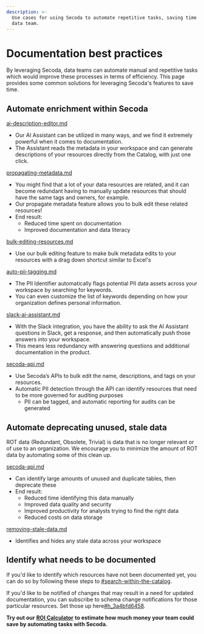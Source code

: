 ```yaml
---
description: >-
  Use cases for using Secoda to automate repetitive tasks, saving time for your
  data team.
---
```


# Documentation best practices

By leveraging Secoda, data teams can automate manual and repetitive tasks which would improve these processes in terms of efficiency. This page provides some common solutions for leveraging Secoda's features to save time.

## Automate enrichment within Secoda

[ai-description-editor.md](../../resource-and-metadata-management/add-documentation/ai-description-editor.md "mention")

* Our AI Assistant can be utilized in many ways, and we find it extremely powerful when it comes to documentation.
* The Assistant reads the metadata in your workspace and can generate descriptions of your resources directly from the Catalog, with just one click.

[propagating-metadata.md](../../resource-and-metadata-management/add-documentation/propagating-metadata.md "mention")

* You might find that a lot of your data resources are related, and it can become redundant having to manually update resources that should have the same tags and owners, for example.
* Our propagate metadata feature allows you to bulk edit these related resources!
* End result:
  * Reduced time spent on documentation
  * Improved documentation and data literacy

[bulk-editing-resources.md](../../resource-and-metadata-management/add-documentation/bulk-editing-resources.md "mention")

* Use our bulk editing feature to make bulk metadata edits to your resources with a drag down shortcut similar to Excel's

[auto-pii-tagging.md](../../resource-and-metadata-management/tags/auto-pii-tagging.md "mention")

* The PII Identifier automatically flags potential PII data assets across your workspace by searching for keywords.
* You can even customize the list of keywords depending on how your organization defines personal information.

[slack-ai-assistant.md](../../integrations/productivity-tools/slack-connection/slack-ai-assistant.md "mention")

* With the Slack integration, you have the ability to ask the AI Assistant questions in Slack, get a response, and then automatically push those answers into your workspace.
* This means less redundancy with answering questions and additional documentation in the product.

[secoda-api.md](../../secoda-api.md "mention")

* Use Secoda’s APIs to bulk edit the name, descriptions, and tags on your resources.
* Automatic PII detection through the API can identify resources that need to be more governed for auditing purposes
  * PII can be tagged, and automatic reporting for audits can be generated

## Automate deprecating unused, stale data

ROT data (Redundant, Obsolete, Trivial) is data that is no longer relevant or of use to an organization. We encourage you to minimize the amount of ROT data by automating some of this clean up.

[secoda-api.md](../../secoda-api.md "mention")&#x20;

* Can identify large amounts of unused and duplicate tables, then deprecate these
* End result:
  * Reduced time identifying this data manually
  * Improved data quality and security
  * Improved productivity for analysts trying to find the right data
  * Reduced costs on data storage

[removing-stale-data.md](../../features/removing-stale-data.md "mention")

* Identifies and hides any stale data across your workspace

## Identify what needs to be documented

If you'd like to identify which resources have not been documented yet, you can do so by following these steps to [#search-within-the-catalog](../../features/search-and-home-page.md#search-within-the-catalog "mention").

If you'd like to be notified of changes that may result in a need for updated documentation, you can subscribe to schema change notifications for those particular resources. Set those up here[#h\_3a4bfd6458](../../features/notifications.md#h\_3a4bfd6458 "mention").



**Try out our** [**ROI Calculator**](https://www.secoda.co/data-discovery-roi-calculator) **to estimate how much money your team could save by automating tasks with Secoda.**
